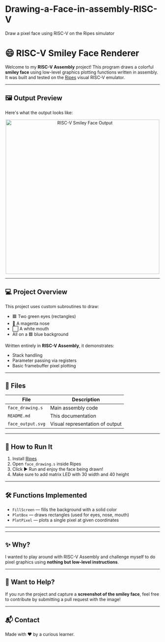 # Drawing-a-Face-in-assembly-RISC-V
Draw a pixel face using RISC-V on the Ripes simulator

# 😄 RISC-V Smiley Face Renderer
Welcome to my **RISC-V Assembly** project! This program draws a colorful **smiley face** using low-level graphics plotting functions written in assembly.  
It was built and tested on the [Ripes](https://github.com/mortbopet/Ripes) visual RISC-V emulator.

---

## 🖼️ Output Preview
Here's what the output looks like:

<p align="center">
 <img src="face_output.svg" width="500" alt="RISC-V Smiley Face Output"/>
</p>

---

## 💻 Project Overview
This project uses custom subroutines to draw:
- 🟩 Two green eyes (rectangles)
- 💜 A magenta nose
- ⬜ A white mouth  
- All on a 🟦 blue background

Written entirely in **RISC-V Assembly**, it demonstrates:
- Stack handling
- Parameter passing via registers
- Basic framebuffer pixel plotting

---

## 📁 Files
| File              | Description                         |
|-------------------|-------------------------------------|
| `face_drawing.s`  | Main assembly code                  |
| `README.md`       | This documentation                  |
| `face_output.svg` | Visual representation of output     |

---

## 🚀 How to Run It
1. Install [Ripes](https://github.com/mortbopet/Ripes)  
2. Open `face_drawing.s` inside Ripes  
3. Click ▶️ Run and enjoy the face being drawn!
4. Make sure to add matrix LED with 30 width and 40 height

---

## 🛠️ Functions Implemented
- `FillScreen` — fills the background with a solid color  
- `PlotBox` — draws rectangles (used for eyes, nose, mouth)  
- `PlotPixel` — plots a single pixel at given coordinates  

---


---

## ✨ Why?
I wanted to play around with RISC-V Assembly and challenge myself to do pixel graphics using **nothing but low-level instructions**.

---

## 📸 Want to Help?
If you run the project and capture a **screenshot of the smiley face**, feel free to contribute by submitting a pull request with the image!

---

## 📬 Contact
Made with ❤️ by a curious learner.
